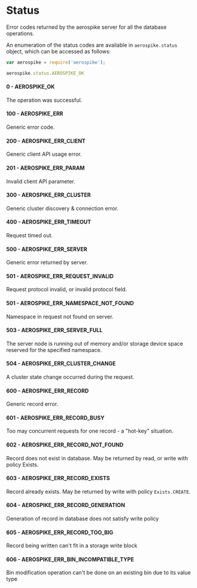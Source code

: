 # Status

Error codes returned by the aerospike server for all the database operations.

An enumeration of the status codes are available in `aerospike.status` object, which can be accessed as follows:

```js
var aerospike = require('aerospike');

aerospike.status.AEROSPIKE_OK
```


#### 0 - AEROSPIKE_OK

The operation was successful.

#### 100 - AEROSPIKE_ERR

Generic error code.

#### 200 - AEROSPIKE_ERR_CLIENT

Generic client API usage error.

#### 201 - AEROSPIKE_ERR_PARAM

Invalid client API parameter.

#### 300 - AEROSPIKE_ERR_CLUSTER

Generic cluster discovery & connection error.

#### 400 - AEROSPIKE_ERR_TIMEOUT

Request timed out.

#### 500 - AEROSPIKE_ERR_SERVER

Generic error returned by server.

#### 501 - AEROSPIKE_ERR_REQUEST_INVALID

Request protocol invalid, or invalid protocol field.

#### 501 - AEROSPIKE_ERR_NAMESPACE_NOT_FOUND

Namespace in request not found on server.

#### 503 - AEROSPIKE_ERR_SERVER_FULL

The server node is running out of memory and/or storage device space reserved for the specified namespace.

#### 504 - AEROSPIKE_ERR_CLUSTER_CHANGE

A cluster state change occurred during the request.

#### 600 - AEROSPIKE_ERR_RECORD

Generic record error.

#### 601 - AEROSPIKE_ERR_RECORD_BUSY

Too may concurrent requests for one record - a "hot-key" situation.

#### 602 - AEROSPIKE_ERR_RECORD_NOT_FOUND

Record does not exist in database. May be returned by read, or write with policy Exists.

#### 603 - AEROSPIKE_ERR_RECORD_EXISTS

Record already exists. May be returned by write with policy `Exists.CREATE`.

#### 604 - AEROSPIKE_ERR_RECORD_GENERATION

Generation of record in database does not satisfy write policy

#### 605 - AEROSPIKE_ERR_RECORD_TOO_BIG

Record being written can't fit in a storage write block

#### 606 - AEROSPIKE_ERR_BIN_INCOMPATIBLE_TYPE

Bin modification operation can't be done on an existing bin due to its value type


